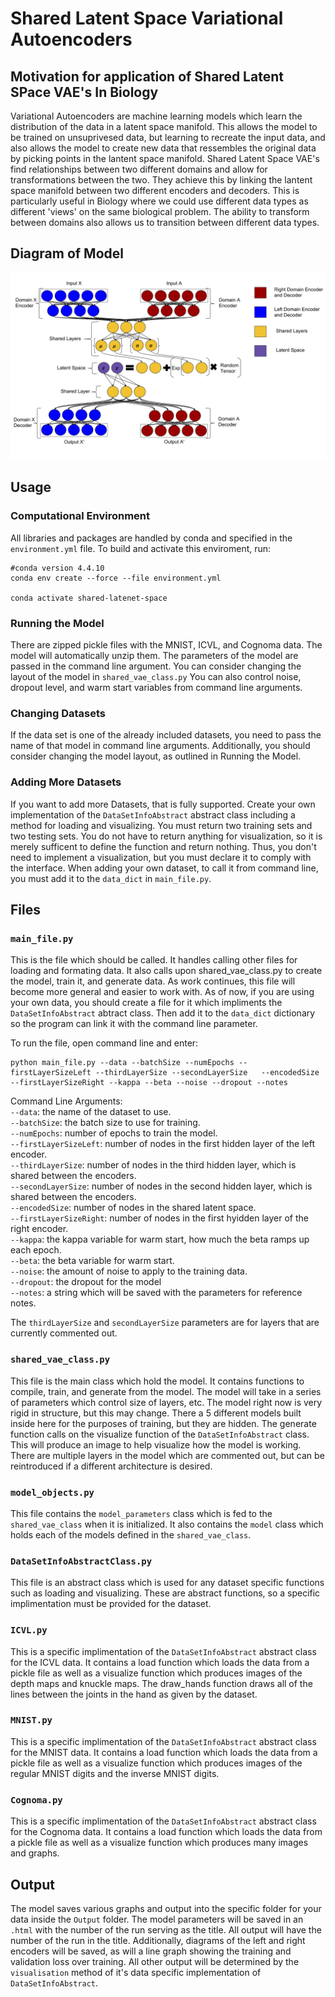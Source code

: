 # Shared Latent Space Variational Autoencoders

## Motivation for application of Shared Latent SPace VAE's In Biology

Variational Autoencoders are machine learning models which learn the distribution of the data in a latent space manifold.
This allows the model to be trained on unsuprivesed data, but learning to recreate the input data, and also allows the model to
create new data that ressembles the original data by picking points in the lantent space manifold.
Shared Latent Space VAE's find relationships between two different domains and allow for transformations between the two.
They achieve this by linking the lantent space manifold between two different encoders and decoders.
This is particularly useful in Biology where we could use different data types as different 'views'
on the same biological problem.
The ability to transform between domains also allows us to transition between different data types.

## Diagram of Model
![Alt text](Shared_Latent_Space_VAE.png)

## Usage

### Computational Environment

All libraries and packages are handled by conda and specified in the `environment.yml` file.
To build and activate this enviroment, run:
```
#conda version 4.4.10
conda env create --force --file environment.yml

conda activate shared-latenet-space
```

### Running the Model

There are zipped pickle files with the MNIST, ICVL, and Cognoma data. The model will automatically unzip them.
The parameters of the model are passed in the command line argument.
You can consider changing the layout of the model in `shared_vae_class.py`
You can also control noise, dropout level, and warm start variables from command line arguments.

### Changing Datasets

If the data set is one of the already included datasets, you need to pass the name of that model in command line arguments.
Additionally, you should consider changing the model layout, as outlined in Running the Model.

### Adding More Datasets

If you want to add more Datasets, that is fully supported.
Create your own implementation of the `DataSetInfoAbstract` abstract class including a method for loading and visualizing.
You must return two training sets and two testing sets.
You do not have to return anything for visualization, so it is merely sufficent to define the function and return nothing.
Thus, you don't need to implement a visualization, but you must declare it to comply with the interface. 
When adding your own dataset, to call it from command line, you must add it to the `data_dict` in `main_file.py`.

## Files

### `main_file.py`

This is the file which should be called.
It handles calling other files for loading and formating data.
It also calls upon shared_vae_class.py to create the model, train it, and generate data.
As work continues, this file will become more general and easier to work with.
As of now, if you are using your own data, you should create a file for it which impliments the `DataSetInfoAbstract` abtract class.
Then add it to the `data_dict` dictionary so the program can link it with the command line parameter.

To run the file, open command line and enter:
```
python main_file.py --data --batchSize --numEpochs --firstLayerSizeLeft --thirdLayerSize --secondLayerSize   --encodedSize --firstLayerSizeRight --kappa --beta --noise --dropout --notes
```
Command Line Arguments:  
`--data`: the name of the dataset to use.  
`--batchSize`: the batch size to use for training.  
`--numEpochs`: number of epochs to train the model.  
`--firstLayerSizeLeft`: number of nodes in the first hidden layer of the left encoder.  
`--thirdLayerSize`: number of nodes in the third hidden layer, which is shared between the encoders.  
`--secondLayerSize`: number of nodes in the second hidden layer, which is shared between the encoders.  
`--encodedSize`: number of nodes in the shared latent space.  
`--firstLayerSizeRight`: number of nodes in the first hyidden layer of the right encoder.  
`--kappa`: the kappa variable for warm start, how much the beta ramps up each epoch.  
`--beta`: the beta variable for warm start.  
`--noise`: the amount of noise to apply to the training data.  
`--dropout`: the dropout for the model  
`--notes`: a string which will be saved with the parameters for reference notes.  
  
The `thirdLayerSize` and `secondLayerSize` parameters are for layers that are currently commented out.
### `shared_vae_class.py`

This file is the main class which hold the model.
It contains functions to compile, train, and generate from the model.
The model will take in a series of parameters which control size of layers, etc.
The model right now is very rigid in structure, but this may change.
There a 5 different models built inside here for the purposes of training, but they are hidden.
The generate function calls on the visualize function of the `DataSetInfoAbstract` class.
This will produce an image to help visualize how the model is working.
There are multiple layers in the model which are commented out, but can be reintroduced if a different
architecture is desired.

### `model_objects.py`

This file contains the `model_parameters` class which is fed to the `shared_vae_class` when it is initialized.
It also contains the `model` class which holds each of the models defined in the `shared_vae_class`.

### `DataSetInfoAbstractClass.py`

This file is an abstract class which is used for any dataset specific functions such as loading and visualizing.
These are abstract functions, so a specific implimentation must be provided for the dataset.

### `ICVL.py`

This is a specific implimentation of the `DataSetInfoAbstract` abstract class for the ICVL data.
It contains a load function which loads the data from a pickle file as well as a visualize function which produces images of the depth maps and knuckle maps.
The draw_hands function draws all of the lines between the joints in the hand as given by the dataset. 

### `MNIST.py`

This is a specific implimentation of the `DataSetInfoAbstract` abstract class for the MNIST data.
It contains a load function which loads the data from a pickle file as well as a visualize function which produces images of the regular MNIST digits and the inverse MNIST digits.

### `Cognoma.py`

This is a specific implimentation of the `DataSetInfoAbstract` abstract class for the Cognoma data.
It contains a load function which loads the data from a pickle file as well as a visualize function which produces many images and graphs.

## Output

The model saves various graphs and output into the specific folder for your data inside the `Output` folder. The model parameters will be saved in an `.html` with the number of the run serving as the title. All output will have the number of the run in the title. Additionally, diagrams of the left and right encoders will be saved, as will a line graph showing the training and validation loss over training. All other output will be determined by the `visualisation` method of it's data specific implementation of `DataSetInfoAbstract`.